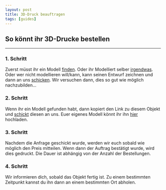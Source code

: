 ```yaml
---
layout: post
title: 3D-Druck beauftragen
tags: [guides]
---
```


## So könnt ihr 3D-Drucke bestellen

---

### 1. Schritt

Zuerst müsst ihr ein Modell [finden][Modelle-Finden].
Oder ihr Modelliert selber [irgendwas][Modellieren].
Oder wer nicht modellieren will/kann, kann seinen Entwurf zeichnen und dann an uns [schicken][Modelling-serv-Beta]. Wir versuchen dann, dies so gut wie möglich nachzubilden...

### 2. Schritt

Wenn ihr ein Modell gefunden habt, dann kopiert den Link zu diesem Objekt und [schickt][Bestellungen] diesen an uns.
Euer eigenes Modell könnt ihr ihn [hier][model-upload] hochladen.

### 3. Schritt

Nachdem die Anfrage geschickt wurde, werden wir euch sobald wie möglich den Preis mitteilen. Wenn dann der Auftrag bestätigt wurde, wird dies gedruckt. Die Dauer ist abhängig von der Anzahl der Bestellungen.

### 4. Schritt

Wir informieren dich, sobald das Objekt fertig ist. Zu einem bestimmten Zeitpunkt kannst du ihn dann an einem bestimmten Ort abholen.


[Modelle-Finden]: /3D-Modelle.md
[Modellieren]: /Modellierung.md
[Modelling-serv-Beta]: /Custom_models.md
[Bestellungen]: /Bestellen.md
[model-upload]: /Bestellen.md
